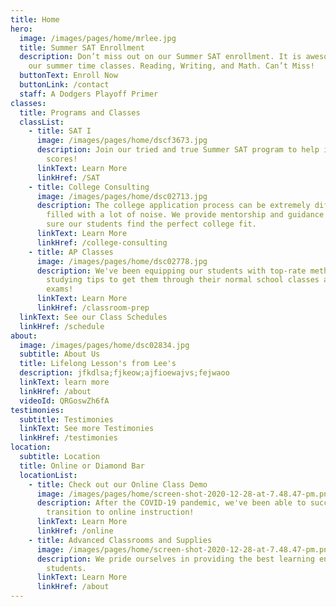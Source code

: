 ```yaml
---
title: Home
hero:
  image: /images/pages/home/mrlee.jpg
  title: Summer SAT Enrollment
  description: Don’t miss out on our Summer SAT enrollment. It is awesome. we love
    our summer time classes. Reading, Writing, and Math. Can’t Miss!
  buttonText: Enroll Now
  buttonLink: /contact
  staff: A Dodgers Playoff Primer
classes:
  title: Programs and Classes
  classList:
    - title: SAT I
      image: /images/pages/home/dscf3673.jpg
      description: Join our tried and true Summer SAT program to help improve your SAT
        scores!
      linkText: Learn More
      linkHref: /SAT
    - title: College Consulting
      image: /images/pages/home/dsc02713.jpg
      description: The college application process can be extremely difficult and
        filled with a lot of noise. We provide mentorship and guidance to make
        sure our students find the perfect college fit.
      linkText: Learn More
      linkHref: /college-consulting
    - title: AP Classes
      image: /images/pages/home/dsc02778.jpg
      description: We've been equipping our students with top-rate methods and
        studying tips to get them through their normal school classes and AP
        exams!
      linkText: Learn More
      linkHref: /classroom-prep
  linkText: See our Class Schedules
  linkHref: /schedule
about:
  image: /images/pages/home/dsc02834.jpg
  subtitle: About Us
  title: Lifelong Lesson's from Lee's
  description: jfkdlsa;fjkeow;ajfioewajvs;fejwaoo
  linkText: learn more
  linkHref: /about
  videoId: QRGoswZh6fA
testimonies:
  subtitle: Testimonies
  linkText: See more Testimonies
  linkHref: /testimonies
location:
  subtitle: Location
  title: Online or Diamond Bar
  locationList:
    - title: Check out our Online Class Demo
      image: /images/pages/home/screen-shot-2020-12-28-at-7.48.47-pm.png
      description: After the COVID-19 pandemic, we've been able to successfully
        transition to online instruction!
      linkText: Learn More
      linkHref: /online
    - title: Advanced Classrooms and Supplies
      image: /images/pages/home/screen-shot-2020-12-28-at-7.48.47-pm.png
      description: We pride ourselves in providing the best learning environemnt for
        students.
      linkText: Learn More
      linkHref: /about
---
```

